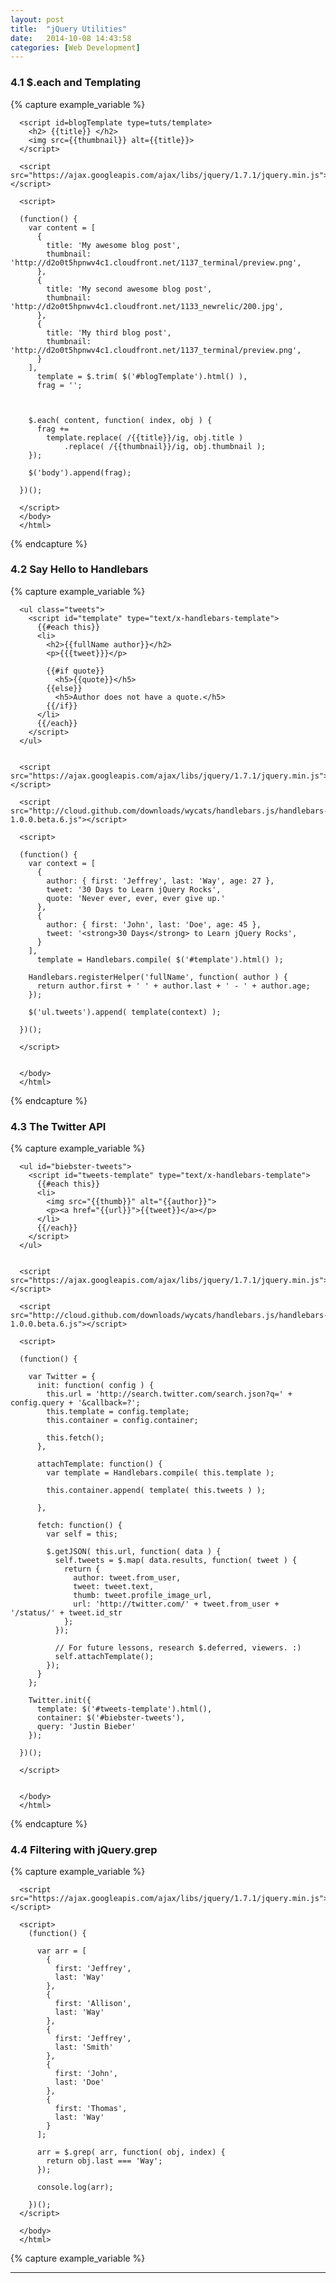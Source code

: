 ```yaml
---
layout: post
title:  "jQuery Utilities"
date:   2014-10-08 14:43:58
categories: [Web Development]
---
```



### 4.1 $.each and Templating

  {% capture example_variable %}
      <!doctype html>
      <html>
      <head>
        <meta charset=utf-8>
        <title>Q&A</title>
      </head>
      <body>

      <script id=blogTemplate type=tuts/template>
        <h2> {{title}} </h2>
        <img src={{thumbnail}} alt={{title}}>
      </script>

      <script src="https://ajax.googleapis.com/ajax/libs/jquery/1.7.1/jquery.min.js"></script>

      <script>

      (function() {
        var content = [
          {
            title: 'My awesome blog post',
            thumbnail: 'http://d2o0t5hpnwv4c1.cloudfront.net/1137_terminal/preview.png',
          },
          {
            title: 'My second awesome blog post',
            thumbnail: 'http://d2o0t5hpnwv4c1.cloudfront.net/1133_newrelic/200.jpg',
          },
          {
            title: 'My third blog post',
            thumbnail: 'http://d2o0t5hpnwv4c1.cloudfront.net/1137_terminal/preview.png',
          }
        ],
          template = $.trim( $('#blogTemplate').html() ),
          frag = '';



        $.each( content, function( index, obj ) {
          frag +=
            template.replace( /{{title}}/ig, obj.title )
                .replace( /{{thumbnail}}/ig, obj.thumbnail );   
        });

        $('body').append(frag);

      })();

      </script>
      </body>
      </html>
  {% endcapture %}
     

  ### 4.2 Say Hello to Handlebars
  {% capture example_variable %}
      <html>
      <head>
        <meta charset=utf-8>
        <title>Mustache</title>
      <style>
      h2 span { color: gray; font-size: .8em; }
      </style>
      </head>
      <body>

      <ul class="tweets">
        <script id="template" type="text/x-handlebars-template">
          {{#each this}}
          <li>
            <h2>{{fullName author}}</h2>
            <p>{{{tweet}}}</p>

            {{#if quote}}
              <h5>{{quote}}</h5>
            {{else}}
              <h5>Author does not have a quote.</h5>
            {{/if}}
          </li>
          {{/each}}
        </script>
      </ul>


      <script src="https://ajax.googleapis.com/ajax/libs/jquery/1.7.1/jquery.min.js"></script>

      <script src="http://cloud.github.com/downloads/wycats/handlebars.js/handlebars-1.0.0.beta.6.js"></script>

      <script>

      (function() {
        var context = [
          {
            author: { first: 'Jeffrey', last: 'Way', age: 27 },
            tweet: '30 Days to Learn jQuery Rocks',
            quote: 'Never ever, ever, ever give up.'
          },
          {
            author: { first: 'John', last: 'Doe', age: 45 },
            tweet: '<strong>30 Days</strong> to Learn jQuery Rocks',
          }
        ],
          template = Handlebars.compile( $('#template').html() );

        Handlebars.registerHelper('fullName', function( author ) {
          return author.first + ' ' + author.last + ' - ' + author.age;
        });

        $('ul.tweets').append( template(context) );

      })();

      </script>


      </body>
      </html>
  {% endcapture %}


  ### 4.3 The Twitter API
  {% capture example_variable %}
      <html>
      <head>
        <meta charset=utf-8>
        <title>Twitter</title>
        <style>
        body { width: 600px; margin: auto; }
        ul { list-style: none; }
        li { padding-bottom: 1em; }
        img { float: left; padding-right: 1em; }
        a { text-decoration: none; color: #333; }
        </style>
      </head>
      <body>

      <ul id="biebster-tweets">
        <script id="tweets-template" type="text/x-handlebars-template">
          {{#each this}}
          <li>
            <img src="{{thumb}}" alt="{{author}}">
            <p><a href="{{url}}">{{tweet}}</a></p>
          </li>
          {{/each}}
        </script>   
      </ul>


      <script src="https://ajax.googleapis.com/ajax/libs/jquery/1.7.1/jquery.min.js"></script>

      <script src="http://cloud.github.com/downloads/wycats/handlebars.js/handlebars-1.0.0.beta.6.js"></script>

      <script>

      (function() {

        var Twitter = {
          init: function( config ) {
            this.url = 'http://search.twitter.com/search.json?q=' + config.query + '&callback=?';
            this.template = config.template;
            this.container = config.container;

            this.fetch();
          },

          attachTemplate: function() {
            var template = Handlebars.compile( this.template );

            this.container.append( template( this.tweets ) );

          },

          fetch: function() {
            var self = this;

            $.getJSON( this.url, function( data ) {
              self.tweets = $.map( data.results, function( tweet ) {
                return {
                  author: tweet.from_user,
                  tweet: tweet.text,
                  thumb: tweet.profile_image_url,
                  url: 'http://twitter.com/' + tweet.from_user + '/status/' + tweet.id_str
                };
              });

              // For future lessons, research $.deferred, viewers. :)
              self.attachTemplate(); 
            });
          }
        };

        Twitter.init({
          template: $('#tweets-template').html(),
          container: $('#biebster-tweets'),
          query: 'Justin Bieber'
        });

      })();

      </script>


      </body>
      </html>
  {% endcapture %}



  ### 4.4 Filtering with jQuery.grep
  {% capture example_variable %}
      <html>
      <head>
        <meta charset=utf-8>
        <title>$.grep</title>
      </head>
      <body>


      <script src="https://ajax.googleapis.com/ajax/libs/jquery/1.7.1/jquery.min.js"></script>

      <script>
        (function() {
          
          var arr = [
            {
              first: 'Jeffrey',
              last: 'Way'
            },
            {
              first: 'Allison',
              last: 'Way'
            },
            {
              first: 'Jeffrey',
              last: 'Smith'
            },
            {
              first: 'John',
              last: 'Doe'
            },
            {
              first: 'Thomas',
              last: 'Way'
            }
          ];

          arr = $.grep( arr, function( obj, index) {
            return obj.last === 'Way';
          });

          console.log(arr);

        })();
      </script>

      </body>
      </html>
  {% capture example_variable %}


















---













